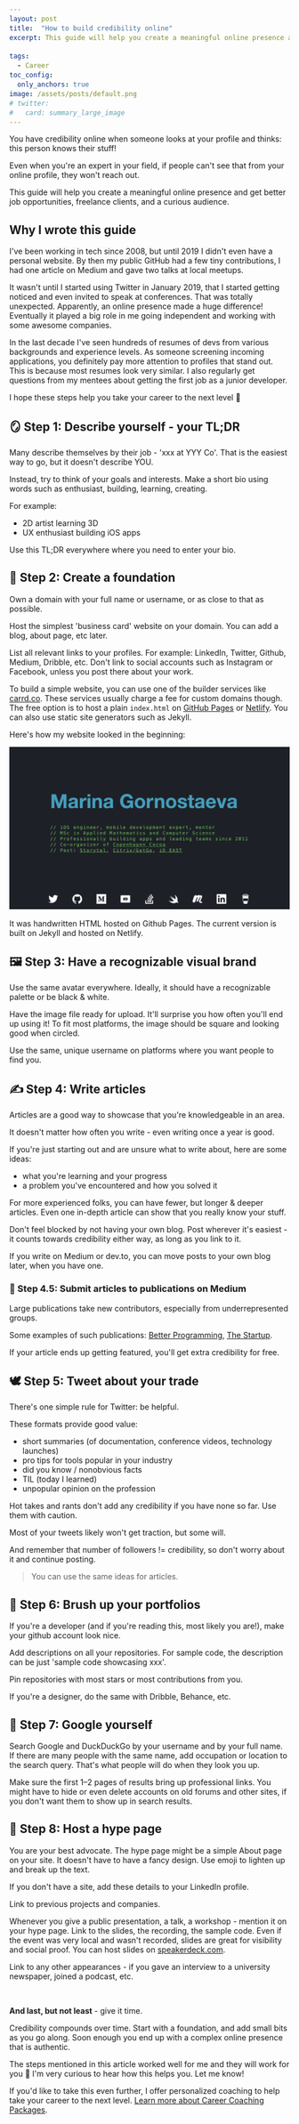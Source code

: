 ```yaml
---
layout: post
title:  "How to build credibility online"
excerpt: This guide will help you create a meaningful online presence and take your career to the next level 🚀

tags: 
  - Career 
toc_config:
  only_anchors: true
image: /assets/posts/default.png
# twitter: 
#   card: summary_large_image
---
```


You have credibility online when someone looks at your profile and thinks: 
this person knows their stuff!

Even when you're an expert in your field, if people can't see that from your online profile, they won't reach out.

This guide will help you create a meaningful online presence and get better job opportunities, freelance clients, and a curious audience.

## Why I wrote this guide

I've been working in tech since 2008, but until 2019 I didn't even have a personal website. 
By then my public GitHub had a few tiny contributions, I had one article on Medium and gave two talks at local meetups.

It wasn't until I started using Twitter in January 2019, that I started getting noticed and even invited to speak at conferences. That was totally unexpected. Apparently, an online presence made a huge difference! Eventually it played a big role in me going independent and working with some awesome companies.

In the last decade I've seen hundreds of resumes of devs from various backgrounds and experience levels. As someone screening incoming applications, you definitely pay more attention to profiles that stand out. This is because most resumes look very similar. I also regularly get questions from my mentees about getting the first job as a junior developer. 

I hope these steps help you take your career to the next level 🙌

## 🪞 Step 1: Describe yourself - your TL;DR

Many describe themselves by their job - 'xxx at YYY Co'. That is the easiest way to go, but it doesn't describe YOU.

Instead, try to think of your goals and interests. Make a short bio using words such as enthusiast, building, learning, creating.

For example:
- 2D artist learning 3D
- UX enthusiast building iOS apps

Use this TL;DR everywhere where you need to enter your bio.

## 🗿 Step 2: Create a foundation

Own a domain with your full name or username, or as close to that as possible.

Host the simplest 'business card' website on your domain. You can add a blog, about page, etc later.

List all relevant links to your profiles. For example: LinkedIn, Twitter, Github, Medium, Dribble, etc. 
Don't link to social accounts such as Instagram or Facebook, unless you post there about your work.

To build a simple website, you can use one of the builder services like [carrd.co](https://carrd.co). These services usually charge a fee for custom domains though. The free option is to host a plain `index.html` on [GitHub Pages](https://pages.github.com) or [Netlify](https://netlify.com). You can also use static site generators such as Jekyll.

Here's how my website looked in the beginning:

![First version of hybridcattt.com](/assets/posts/credibility/old_site.png)

It was handwritten HTML hosted on Github Pages. The current version is built on Jekyll and hosted on Netlify. 


## 🖼 Step 3: Have a recognizable visual brand

Use the same avatar everywhere. Ideally, it should have a recognizable palette or be black & white.

Have the image file ready for upload. It'll surprise you how often you'll end up using it! To fit most platforms, the image should be square and looking good when circled.

Use the same, unique username on platforms where you want people to find you.

## ✍️ Step 4: Write articles

Articles are a good way to showcase that you're knowledgeable in an area. 

It doesn't matter how often you write - even writing once a year is good.

If you're just starting out and are unsure what to write about, here are some ideas:
- what you're learning and your progress
- a problem you've encountered and how you solved it

For more experienced folks, you can have fewer, but longer & deeper articles. Even one in-depth article can show that you really know your stuff. 

Don't feel blocked by not having your own blog. Post wherever it's easiest - it counts towards credibility either way, as long as you link to it. 

If you write on Medium or dev.to, you can move posts to your own blog later, when you have one.

### 📝 Step 4.5: Submit articles to publications on Medium

Large publications take new contributors, especially from underrepresented groups.

Some examples of such publications: [Better Programming](https://betterprogramming.pub/write-for-us-5c4bcba59397), [The Startup](https://medium.com/swlh/start-it-up-submissions-3e8ed27bcd3e).

If your article ends up getting featured, you'll get extra credibility for free.

## 🕊 Step 5: Tweet about your trade

There's one simple rule for Twitter: be helpful.

These formats provide good value:
- short summaries (of documentation, conference videos, technology launches)
- pro tips for tools popular in your industry
- did you know / nonobvious facts
- TIL (today I learned)
- unpopular opinion on the profession

Hot takes and rants don't add any credibility if you have none so far. Use them with caution.

Most of your tweets likely won't get traction, but some will.

And remember that number of followers != credibility, so don't worry about it and continue posting.

> You can use the same ideas for articles.

## 🐙 Step 6: Brush up your portfolios

If you're a developer (and if you're reading this, most likely you are!), make your github account look nice.

Add descriptions on all your repositories. For sample code, the description can be just 'sample code showcasing xxx'.

Pin repositories with most stars or most contributions from you.

If you're a designer, do the same with Dribble, Behance, etc.

## 🔎 Step 7: Google yourself

Search Google and DuckDuckGo by your username and by your full name. If there are many people with the same name, add occupation or location to the search query. That's what people will do when they look you up.

Make sure the first 1–2 pages of results bring up professional links. You might have to hide or even delete accounts on old forums and other sites, if you don't want them to show up in search results.

## 🤩 Step 8: Host a hype page

You are your best advocate. The hype page might be a simple About page on your site. It doesn't have to have a fancy design. Use emoji to lighten up and break up the text.

If you don't have a site, add these details to your LinkedIn profile.

Link to previous projects and companies.

Whenever you give a public presentation, a talk, a workshop - mention it on your hype page. Link to the slides, the recording, the sample code. Even if the event was very local and wasn't recorded, slides are great for visibility and social proof. You can host slides on [speakerdeck.com](https://speakerdeck.com).

Link to any other appearances - if you gave an interview to a university newspaper, joined a podcast, etc.

<br> 

**And last, but not least** - give it time.

Credibility compounds over time. 
Start with a foundation, and add small bits as you go along. 
Soon enough you end up with a complex online presence that is authentic.

The steps mentioned in this article worked well for me and they will work for you 💪 I'm very curious to hear how this helps you. Let me know!

If you'd like to take this even further, I offer personalized coaching to help take your career to the next level. [Learn more about Career Coaching Packages](/mentorship/#-career-coaching-package).